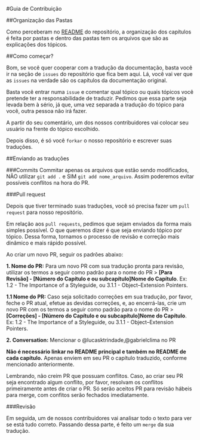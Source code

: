 #Guia de Contribuição

##Organização das Pastas

Como perceberam no [README](README.md) do repositório, a organização dos capítulos é feita por pastas e dentro das pastas tem os arquivos que são as explicações dos tópicos.

##Como começar?

Bom, se você quer cooperar com a tradução da documentação, basta você ir na seção de ```issues``` do repositório que fica bem aqui. Lá, você vai ver que as ```issues``` na verdade são os capítulos da documentação original.

Basta você entrar numa ```issue``` e comentar qual tópico ou quais tópicos você pretende ter a responsabilidade de traduzir. Pedimos que essa parte seja levada bem à sério, já que, uma vez separada a tradução do tópico para você, outra pessoa não irá fazer.

A partir do seu comentário, um dos nossos contribuidores vai colocar seu usuário na frente do tópico escolhido.

Depois disso, é só você ```forkar``` o nosso repositório e escrever suas traduções.

##Enviando as traduções

###Commits
Commitar apenas os arquivos que estão sendo modificados, NÃO utilizar ```git add .``` e SIM ```git add nome_arquivo```. Assim poderemos evitar possíveis conflitos na hora do PR.

###Pull request

Depois que tiver terminado suas traduções, você só precisa fazer um ```pull request``` para nosso repositório.

Em relação aos ```pull requests```, pedimos que sejam enviados da forma mais simples possível. O que queremos dizer é que seja enviando tópico por tópico. Dessa forma, tornamos o processo de revisão e correção mais dinâmico e mais rápido possível.

Ao criar um novo PR, seguir os padrões abaixo:

**1. Nome do PR:** Para um novo PR com sua tradução pronta para revisão, utilizar os termos a seguir como padrão para o nome do PR > **[Para Revisão] - [Número do Capítulo e ou subcapítulo]Nome do Capítulo**. Ex: 1.2 - The Importance of a Styleguide, ou 3.1.1 - Object–Extension Pointers.

**1.1 Nome do PR:** Caso seja solicitado correções em sua tradução, por favor, feche o PR atual, efetue as devidas correções, e, ao encerrá-las, crie um novo PR com os termos a seguir como padrão para o nome do PR > **[Correções] - [Número do Capítulo e ou subcapítulo]Nome do Capítulo**. Ex: 1.2 - The Importance of a Styleguide, ou 3.1.1 - Object–Extension Pointers.

**2. Conversation:** Mencionar o @lucasktrindade,@gabrielclima no PR

**Não é necessário linkar no README principal e também no README de cada capítulo.** Apenas enviem em seu PR o capítulo traduzido, conforme mencionado anteriormente.

Lembrando, não creim PR que possuam conflitos. Caso, ao criar seu PR seja encontrado algum conflito, por favor, resolvam os conflitos primeiramente antes de criar o PR. Só serão aceitos PR para revisão hábeis para merge, com confitos serão fechados imediatamente.


###Revisão

Em seguida, um de nossos contribuidores vai analisar todo o texto para ver se está tudo correto. Passando dessa parte, é feito um ```merge``` da sua tradução.
